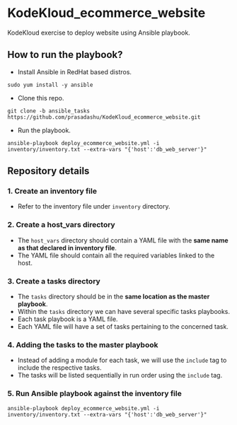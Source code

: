 # KodeKloud_ecommerce_website
KodeKloud exercise to deploy website using Ansible playbook.

## How to run the playbook?
- Install Ansible in RedHat based distros.

`sudo yum install -y ansible`

- Clone this repo.

`git clone -b ansible_tasks https://github.com/prasadashu/KodeKloud_ecommerce_website.git`

- Run the playbook.

`ansible-playbook deploy_ecommerce_website.yml -i inventory/inventory.txt --extra-vars "{'host':'db_web_server'}"`

## Repository details
### 1. Create an inventory file
- Refer to the inventory file under `inventory` directory.

### 2. Create a host_vars directory
- The `host_vars` directory should contain a YAML file with the **same name as that declared in inventory file**.
- The YAML file should contain all the required variables linked to the host.

### 3. Create a tasks directory
- The `tasks` directory should be in the **same location as the master playbook**.
- Within the `tasks` directory we can have several specific tasks playbooks.
- Each task playbook is a YAML file.
- Each YAML file will have a set of tasks pertaining to the concerned task.

### 4. Adding the tasks to the master playbook
- Instead of adding a module for each task, we will use the `include` tag to include the respective tasks.
- The tasks will be listed sequentially in run order using the `include` tag.

### 5. Run Ansible playbook against the inventory file
`ansible-playbook deploy_ecommerce_website.yml -i inventory/inventory.txt --extra-vars "{'host':'db_web_server'}"`
